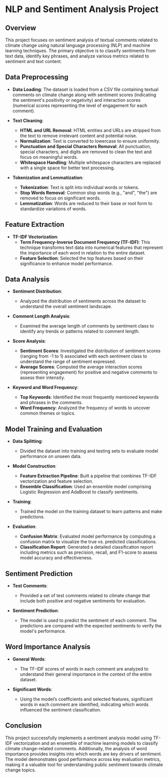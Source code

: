 # NLP and Sentiment Analysis Project

## Overview

This project focuses on sentiment analysis of textual comments related to climate change using natural language processing (NLP) and machine learning techniques. The primary objective is to classify sentiments from text data, identify key phrases, and analyze various metrics related to sentiment and text content.

## Data Preprocessing

- **Data Loading**: The dataset is loaded from a CSV file containing textual comments on climate change along with sentiment scores (indicating the sentiment's positivity or negativity) and interaction scores (numerical scores representing the level of engagement for each comment).

- **Text Cleaning**:
  - **HTML and URL Removal**: HTML entities and URLs are stripped from the text to remove irrelevant content and potential noise.
  - **Normalization**: Text is converted to lowercase to ensure uniformity.
  - **Punctuation and Special Characters Removal**: All punctuation, special characters, and digits are removed to clean the text and focus on meaningful words.
  - **Whitespace Handling**: Multiple whitespace characters are replaced with a single space for better text processing.

- **Tokenization and Lemmatization**:
  - **Tokenization**: Text is split into individual words or tokens.
  - **Stop Words Removal**: Common stop words (e.g., "and", "the") are removed to focus on significant words.
  - **Lemmatization**: Words are reduced to their base or root form to standardize variations of words.

## Feature Extraction

- **TF-IDF Vectorization**:
  - **Term Frequency-Inverse Document Frequency (TF-IDF)**: This technique transforms text data into numerical features that represent the importance of each word in relation to the entire dataset.
  - **Feature Selection**: Selected the top features based on their significance to enhance model performance.

## Data Analysis

- **Sentiment Distribution**:
  - Analyzed the distribution of sentiments across the dataset to understand the overall sentiment landscape.
  
- **Comment Length Analysis**:
  - Examined the average length of comments by sentiment class to identify any trends or patterns related to comment length.

- **Score Analysis**:
  - **Sentiment Scores**: Investigated the distribution of sentiment scores (ranging from -1 to 1) associated with each sentiment class to understand the range of sentiment expressed.
  - **Average Scores**: Computed the average interaction scores (representing engagement) for positive and negative comments to assess their intensity.

- **Keyword and Word Frequency**:
  - **Top Keywords**: Identified the most frequently mentioned keywords and phrases in the comments.
  - **Word Frequency**: Analyzed the frequency of words to uncover common themes or topics.

## Model Training and Evaluation

- **Data Splitting**:
  - Divided the dataset into training and testing sets to evaluate model performance on unseen data.

- **Model Construction**:
  - **Feature Extraction Pipeline**: Built a pipeline that combines TF-IDF vectorization and feature selection.
  - **Ensemble Classification**: Used an ensemble model comprising Logistic Regression and AdaBoost to classify sentiments.

- **Training**:
  - Trained the model on the training dataset to learn patterns and make predictions.

- **Evaluation**:
  - **Confusion Matrix**: Evaluated model performance by computing a confusion matrix to visualize the true vs. predicted classifications.
  - **Classification Report**: Generated a detailed classification report including metrics such as precision, recall, and F1-score to assess model accuracy and effectiveness.
 
## Sentiment Prediction

- **Test Comments**:
  - Provided a set of test comments related to climate change that include both positive and negative sentiments for evaluation.

- **Sentiment Prediction**:
  - The model is used to predict the sentiment of each comment. The predictions are compared with the expected sentiments to verify the model's performance.

## Word Importance Analysis

- **General Words**:
  - The TF-IDF scores of words in each comment are analyzed to understand their general importance in the context of the entire dataset.

- **Significant Words**:
  - Using the model’s coefficients and selected features, significant words in each comment are identified, indicating which words influenced the sentiment classification.

## Conclusion

This project successfully implements a sentiment analysis model using TF-IDF vectorization and an ensemble of machine learning models to classify climate change-related comments. Additionally, the analysis of word importance provides insights into which words are key drivers of sentiment. The model demonstrates good performance across key evaluation metrics, making it a valuable tool for understanding public sentiment towards climate change topics.
